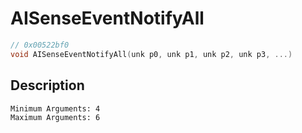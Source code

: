 # AISenseEventNotifyAll
```c
// 0x00522bf0
void AISenseEventNotifyAll(unk p0, unk p1, unk p2, unk p3, ...)
```
## Description
```
Minimum Arguments: 4
Maximum Arguments: 6
```
